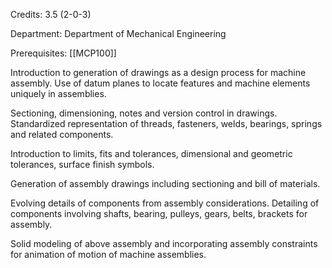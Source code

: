 Credits: 3.5 (2-0-3)

Department: Department of Mechanical Engineering

Prerequisites: [[MCP100]]

Introduction to generation of drawings as a design process for machine assembly. Use of datum planes to locate features and machine elements uniquely in assemblies.

Sectioning, dimensioning, notes and version control in drawings. Standardized representation of threads, fasteners, welds, bearings, springs and related components.

Introduction to limits, fits and tolerances, dimensional and geometric tolerances, surface finish symbols.

Generation of assembly drawings including sectioning and bill of materials.

Evolving details of components from assembly considerations. Detailing of components involving shafts, bearing, pulleys, gears, belts, brackets for assembly.

Solid modeling of above assembly and incorporating assembly constraints for animation of motion of machine assemblies.
